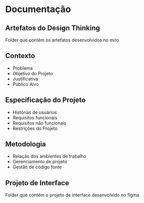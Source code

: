 # Documentação 

## Artefatos do Design Thinking

Folder que contém os artefatos desenvolvidos no miro
## Contexto 

  - Problema
  - Objetivo do Projeto
  - Justificativa
  - Público Alvo

## Especificação do Projeto 

  - Histórias de usuários
  - Requisitos funcionais
  - Requisitos não funcionais
  - Restrições do Projeto

## Metodologia

  - Relação dos ambientes de trabalho
  - Gerenciamento de projeto
  - Gestão de código fonte



## Projeto de Interface

Folder que contém o projeto de interface desenvolvido no figma




